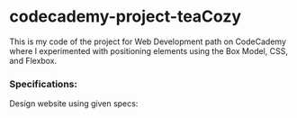 # codecademy-project-teaCozy

This is my code of the project for Web Development path on CodeCademy where I experimented with positioning elements using the Box Model, CSS, and Flexbox.

### Specifications:

Design website using given specs: 